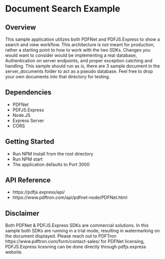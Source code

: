 <h1>Document Search Example</h1>

<h2>Overview</h2>

This sample application utilizes both PDFNet and PDFJS.Express to show a search and view workflow. This architecture is not meant for production, rather a starting point to how to work with the two SDKs. Changes you would want to consider would be implementing a real database, Authentication on server endpoints, and proper exception catching and handling. This sample should run as is, there are 3 sample document in the server_documents folder to act as a pseudo database. Feel free to drop your own documents into that directory for testing.

<h2>Dependencies</h2>

<ul>
  <li>PDFNet</li>
  <li>PDFJS.Express</li>
  <li>Node.JS</li>
  <li>Express Server</li>
  <li>CORS</li>
</ul>

<h2>Getting Started</h2>

<ul>
  <li>Run NPM Install from the root directory</li>
  <li>Run NPM start</li>
  <li>The application defaults to Port 3000</li>
</ul>

<h2>API Reference</h2>

<ul>
  <li>https://pdfjs.express/api/</li>
  <li>https://www.pdftron.com/api/pdfnet-node/PDFNet.html</li>
</ul>

<h2>Disclaimer</h2>

<p>
  Both PDFNet & PDFJS.Express SDKs are commercial solutions. In this sample both SDKs are running in a trial mode, resulting in watermarking on the document displayed.
  Please reach out to PDFTron https://www.pdftron.com/form/contact-sales/ for PDFNet licensing, PDFJS.Express licesning can be done directly through pdfjs.express website.
</p>
